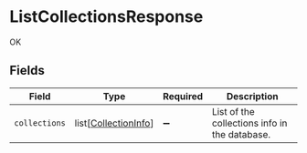 # ListCollectionsResponse

OK


## Fields

| Field                                                         | Type                                                          | Required                                                      | Description                                                   |
| ------------------------------------------------------------- | ------------------------------------------------------------- | ------------------------------------------------------------- | ------------------------------------------------------------- |
| `collections`                                                 | list[[CollectionInfo](../../models/shared/collectioninfo.md)] | :heavy_minus_sign:                                            | List of the collections info in the database.                 |